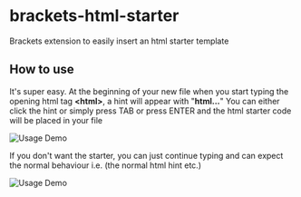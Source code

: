 # brackets-html-starter
Brackets extension to easily insert an html starter template

## How to use
It's super easy. At the beginning of your new file when you start typing the opening html tag **<html\>**, a hint will appear with "**html...**" You can either click the hint or simply press TAB or press ENTER and the html starter code will be placed in your file

![Usage Demo](https://user-images.githubusercontent.com/88054732/147264189-610f7c73-aabe-4ae8-9d7b-7aadba73239a.png)

If you don't want the starter, you can just continue typing and can expect the normal behaviour i.e. (the normal html hint etc.)

![Usage Demo](https://user-images.githubusercontent.com/88054732/147264863-c19f2844-c410-4755-8ffc-06e0f3f4d506.png)

